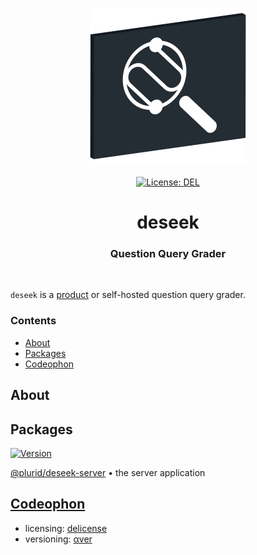 <p align="center">
    <img src="https://raw.githubusercontent.com/plurid/deseek/master/about/identity/deseek-logo.png" height="250px">
    <br />
    <br />
    <a target="_blank" href="https://github.com/plurid/deseek/blob/master/LICENSE">
        <img src="https://img.shields.io/badge/license-DEL-blue.svg?colorB=1380C3&style=for-the-badge" alt="License: DEL">
    </a>
</p>



<h1 align="center">
    deseek
</h1>


<h3 align="center">
    Question Query Grader
</h3>



<br />



`deseek` is a [product](https://deseek.plurid.com) or self-hosted question query grader.


### Contents

+ [About](#about)
+ [Packages](#packages)
+ [Codeophon](#codeophon)



## About



## Packages

<a target="_blank" href="https://www.npmjs.com/package/@plurid/deseek-server">
    <img src="https://img.shields.io/npm/v/@plurid/deseek-server.svg?logo=npm&colorB=1380C3&style=for-the-badge" alt="Version">
</a>

[@plurid/deseek-server][deseek-server] • the server application

[deseek-server]: https://github.com/plurid/deseek/tree/master/packages/deseek-server



## [Codeophon](https://github.com/ly3xqhl8g9/codeophon)

+ licensing: [delicense](https://github.com/ly3xqhl8g9/delicense)
+ versioning: [αver](https://github.com/ly3xqhl8g9/alpha-versioning)
